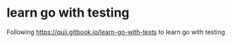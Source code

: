 # learn go with testing

Following https://quii.gitbook.io/learn-go-with-tests 
to learn go with testing

